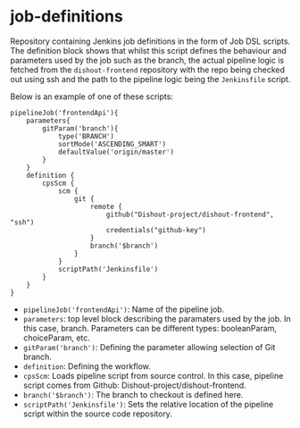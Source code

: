 # job-definitions
Repository containing Jenkins job definitions in the form of Job DSL scripts. The definition block shows that whilst this script defines the behaviour and parameters used by the job such as the branch, the actual pipeline logic is fetched from the `dishout-frontend` repository with the repo being checked out using ssh and the path to the pipeline logic being the `Jenkinsfile` script.

Below is an example of one of these scripts:

```
pipelineJob('frontendApi'){
    parameters{
        gitParam('branch'){
            type('BRANCH')
            sortMode('ASCENDING_SMART')
            defaultValue('origin/master')
        }
    }
    definition {
        cpsScm {
            scm {
                git {
                    remote {
                        github("Dishout-project/dishout-frontend", "ssh")
                        credentials("github-key")
                    }
                    branch('$branch')
                }
            }
            scriptPath('Jenkinsfile')
        }
    }
}
```
- `pipelineJob('frontendApi')`: Name of the pipeline job.
- `parameters`: top level block describing the paramaters used by the job. In this case, branch. Parameters can be different types: booleanParam, choiceParam, etc.
- `gitParam('branch')`: Defining the parameter allowing selection of Git branch.
- `definition`: Defining the workflow.
- `cpsScm`: Loads pipeline script from source control. In this case, pipeline script comes from Github: Dishout-project/dishout-frontend.
- `branch('$branch')`: The branch to checkout is defined here.
- `scriptPath('Jenkinsfile')`: Sets the relative location of the pipeline script within the source code repository.
